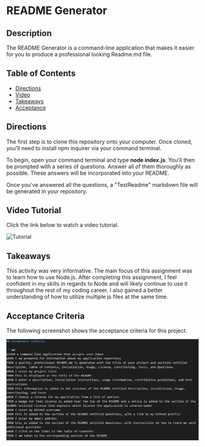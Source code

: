 # README Generator

## Description
The README Generator is a command-line application that makes it easier for you to produce a professional looking Readme.md file. 

## Table of Contents
* [Directions](#directions)
* [Video](#video)
* [Takeaways](#takeaways)
* [Acceptance](#acceptance)

## Directions

The first step is to clone this repository onto your computer. Once cloned, you'll need to install npm inquirer via your command terminal. 

To begin, open your command terminal and type **node index.js**. You'll then be prompted with a series of questions. Answer all of them thoroughly as possible. These answers will be incorporated into your README.

Once you've answered all the questions, a "TestReadme" markdown file will be generated in your repository.

## Video Tutorial
Click the link below to watch a video tutorial.

![Tutorial](https://drive.google.com/file/d/1eJJr8znUBnCoW7JP2TYkC8xOwnnDxpqY/view "Readme Generator Tutorial")

## Takeaways
This activity was very informative. The main focus of this assignment was to learn how to use Node.js. After completing this assignment, I feel confident in my skills in regards to Node and will likely continue to use it throughout the rest of my coding career. I also gained a better understanding of how to utilize multiple js files at the same time. 

## Acceptance Criteria

The following screenshot shows the acceptance criteria for this project.

![Acceptance](Assets/Acceptance.png)